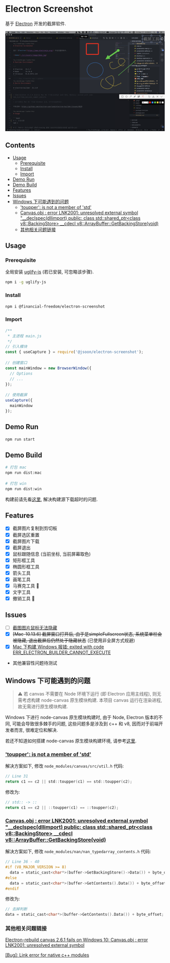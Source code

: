 <h1>Electron Screenshot</h1>

基于 [Electron](https://www.electronjs.org/) 开发的截屏软件.

![demo](./src/assets/image/demo.png)

<h2>Contents</h2>

- [Usage](#usage)
  - [Prerequisite](#prerequisite)
  - [Install](#install)
  - [Import](#import)
- [Demo Run](#demo-run)
- [Demo Build](#demo-build)
- [Features](#features)
- [Issues](#issues)
- [Windows 下可能遇到的问题](#windows-下可能遇到的问题)
  - ['toupper': is not a member of 'std'](#toupper-is-not-a-member-of-std)
  - [Canvas.obj : error LNK2001: unresolved external symbol "__declspec\(dllimport\) public: class std::shared_ptr\<class v8::BackingStore\> __cdecl v8::ArrayBuffer::GetBackingStore\(void\)](#canvasobj--error-lnk2001-unresolved-external-symbol-__declspecdllimport-public-class-stdshared_ptrclass-v8backingstore-__cdecl-v8arraybuffergetbackingstorevoid)
  - [其他相关问题链接](#其他相关问题链接)

## Usage

### Prerequisite

全局安装 [uglify-js](https://www.npmjs.com/package/uglify-js) (若已安装, 可忽略该步骤).

```bash
npm i -g uglify-js
```

### Install

```bash
npm i @financial-freedom/electron-screenshot
```

### Import

```js
/**
 * 主进程 main.js
 */
// 引入模块
const { useCapture } = require('@jsoon/electron-screenshot');

// 创建窗口
const mainWindow = new BrowserWindow({
  // Options
  // ...
});

// 使用截屏
useCapture({
  mainWindow
});
```

## Demo Run

```bash
npm run start
```

## Demo Build

```bash
# 打包 mac
npm run dist:mac

# 打包 win
npm run dist:win
```

构建前请先看[这里](https://zhuanlan.zhihu.com/p/110448415), 解决构建源下载超时的问题.

## Features

- [x] 截屏图片复制到剪切板
- [x] 截屏选区重置
- [x] 截屏图片下载
- [x] 截屏退出
- [x] 鼠标跟随信息 (当前坐标, 当前屏幕取色) 
- [x] 矩形框工具
- [x] 椭圆形框工具
- [x] 箭头工具
- [x] 画笔工具
- [x] 马赛克工具 :star_struck:
- [x] 文字工具
- [x] 撤销工具 :star_struck:

## Issues

- [ ] [截图图片鼠标无法隐藏](https://github.com/electron/electron/issues/7584)
- [x] ~~[Mac-10.13.6] 截屏窗口打开后, 由于是simpleFullscreen状态, 系统菜单栏会被隐藏, 退出截屏后仍然处于隐藏状态~~ (已使用非全屏方式规避)
- [x] [Mac 下构建 Windows 报错: exited with code ERR_ELECTRON_BUILDER_CANNOT_EXECUTE](https://github.com/electron-userland/electron-builder/issues/4629#issuecomment-591312152)
- 其他兼容性问题待测试

## Windows 下可能遇到的问题

> :warning: 若 canvas 不需要在 Node 环境下运行 (即 Electron 应用主线程), 则无需考虑构建 node-canvas 原生模块构建. 本项目 canvas 运行在渲染进程, 故无需进行原生模块构建.

Windows 下进行 node-canvas 原生模块构建时, 由于 Node, Electron 版本的不同, 可能会导致很多棘手的问题, 这些问题多是涉及到 c++ 和 v8, 因而对于前端开发者而言, 很难定位和解决.

若还不知道如何搭建 node-canvas 原生模块构建环境, 请参考[这里](http://jsoon.fun/front-end/views/blog-electron-node-canvas/index.html).

### ['toupper': is not a member of 'std'](https://github.com/Automattic/node-canvas/issues/1848)

解决方案如下, 修改 `node_modules/canvas/src/util.h` 代码:

```h
// Line 31
return c1 == c2 || std::toupper(c1) == std::toupper(c2);
```

修改为:

```h
// std:: -> ::
return c1 == c2 || ::toupper(c1) == ::toupper(c2);
```

### [Canvas.obj : error LNK2001: unresolved external symbol "__declspec\(dllimport\) public: class std::shared_ptr\<class v8::BackingStore\> __cdecl v8::ArrayBuffer::GetBackingStore\(void\)](https://github.com/nodejs/nan/issues/892)

解决方案如下, 修改 `node_modules/nan/nan_typedarray_contents.h` 代码:

```h
// Line 36 - 40
#if (V8_MAJOR_VERSION >= 8)
  data = static_cast<char*>(buffer->GetBackingStore()->Data()) + byte_offset;
#else
  data = static_cast<char*>(buffer->GetContents().Data()) + byte_offset;
#endif
```

修改为:

```h
// 去掉判断
data = static_cast<char*>(buffer->GetContents().Data()) + byte_offset;
```

### 其他相关问题链接

[Electron-rebuild canvas 2.6.1 fails on Windows 10: Canvas.obj : error LNK2001: unresolved external symbol](https://github.com/Automattic/node-canvas/issues/1589)

[[Bug]: Link error for native c++ modules](https://github.com/electron/electron/issues/29893)
